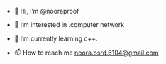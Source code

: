 - 👋 Hi, I’m @nooraproof
- 👀 I’m interested in .computer network
- 🌱 I’m currently learning c++.
  
- 📫 How to reach me  noora.bsrd.6104@gmail.com


